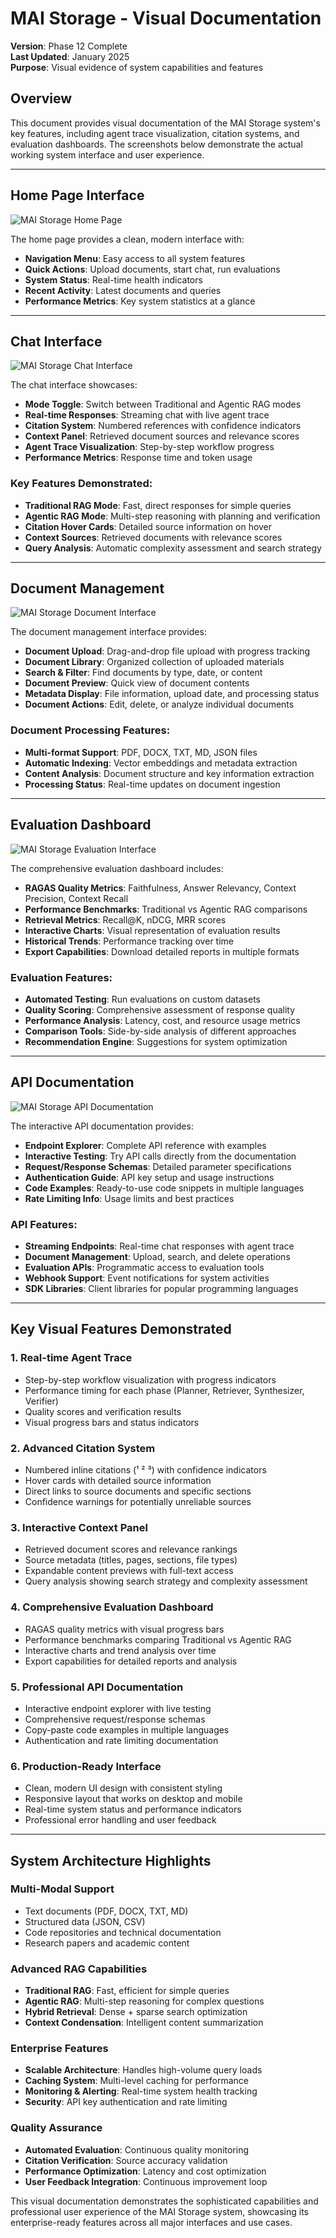 # MAI Storage - Visual Documentation

**Version**: Phase 12 Complete  
**Last Updated**: January 2025  
**Purpose**: Visual evidence of system capabilities and features

## Overview

This document provides visual documentation of the MAI Storage system's key features, including agent trace visualization, citation systems, and evaluation dashboards. The screenshots below demonstrate the actual working system interface and user experience.

---

## Home Page Interface

![MAI Storage Home Page](../screenshots/home.png)

The home page provides a clean, modern interface with:
- **Navigation Menu**: Easy access to all system features
- **Quick Actions**: Upload documents, start chat, run evaluations
- **System Status**: Real-time health indicators
- **Recent Activity**: Latest documents and queries
- **Performance Metrics**: Key system statistics at a glance

---

## Chat Interface

![MAI Storage Chat Interface](../screenshots/chat.png)

The chat interface showcases:
- **Mode Toggle**: Switch between Traditional and Agentic RAG modes
- **Real-time Responses**: Streaming chat with live agent trace
- **Citation System**: Numbered references with confidence indicators
- **Context Panel**: Retrieved document sources and relevance scores
- **Agent Trace Visualization**: Step-by-step workflow progress
- **Performance Metrics**: Response time and token usage

### Key Features Demonstrated:
- **Traditional RAG Mode**: Fast, direct responses for simple queries
- **Agentic RAG Mode**: Multi-step reasoning with planning and verification
- **Citation Hover Cards**: Detailed source information on hover
- **Context Sources**: Retrieved documents with relevance scores
- **Query Analysis**: Automatic complexity assessment and search strategy

---

## Document Management

![MAI Storage Document Interface](../screenshots/document.png)

The document management interface provides:
- **Document Upload**: Drag-and-drop file upload with progress tracking
- **Document Library**: Organized collection of uploaded materials
- **Search & Filter**: Find documents by type, date, or content
- **Document Preview**: Quick view of document contents
- **Metadata Display**: File information, upload date, and processing status
- **Document Actions**: Edit, delete, or analyze individual documents

### Document Processing Features:
- **Multi-format Support**: PDF, DOCX, TXT, MD, JSON files
- **Automatic Indexing**: Vector embeddings and metadata extraction
- **Content Analysis**: Document structure and key information extraction
- **Processing Status**: Real-time updates on document ingestion

---

## Evaluation Dashboard

![MAI Storage Evaluation Interface](../screenshots/eval.png)

The comprehensive evaluation dashboard includes:
- **RAGAS Quality Metrics**: Faithfulness, Answer Relevancy, Context Precision, Context Recall
- **Performance Benchmarks**: Traditional vs Agentic RAG comparisons
- **Retrieval Metrics**: Recall@K, nDCG, MRR scores
- **Interactive Charts**: Visual representation of evaluation results
- **Historical Trends**: Performance tracking over time
- **Export Capabilities**: Download detailed reports in multiple formats

### Evaluation Features:
- **Automated Testing**: Run evaluations on custom datasets
- **Quality Scoring**: Comprehensive assessment of response quality
- **Performance Analysis**: Latency, cost, and resource usage metrics
- **Comparison Tools**: Side-by-side analysis of different approaches
- **Recommendation Engine**: Suggestions for system optimization

---

## API Documentation

![MAI Storage API Documentation](../screenshots/api-docs.png)

The interactive API documentation provides:
- **Endpoint Explorer**: Complete API reference with examples
- **Interactive Testing**: Try API calls directly from the documentation
- **Request/Response Schemas**: Detailed parameter specifications
- **Authentication Guide**: API key setup and usage instructions
- **Code Examples**: Ready-to-use code snippets in multiple languages
- **Rate Limiting Info**: Usage limits and best practices

### API Features:
- **Streaming Endpoints**: Real-time chat responses with agent trace
- **Document Management**: Upload, search, and delete operations
- **Evaluation APIs**: Programmatic access to evaluation tools
- **Webhook Support**: Event notifications for system activities
- **SDK Libraries**: Client libraries for popular programming languages

---

## Key Visual Features Demonstrated

### 1. **Real-time Agent Trace**
- Step-by-step workflow visualization with progress indicators
- Performance timing for each phase (Planner, Retriever, Synthesizer, Verifier)
- Quality scores and verification results
- Visual progress bars and status indicators

### 2. **Advanced Citation System**
- Numbered inline citations (¹ ² ³) with confidence indicators
- Hover cards with detailed source information
- Direct links to source documents and specific sections
- Confidence warnings for potentially unreliable sources

### 3. **Interactive Context Panel**
- Retrieved document scores and relevance rankings
- Source metadata (titles, pages, sections, file types)
- Expandable content previews with full-text access
- Query analysis showing search strategy and complexity assessment

### 4. **Comprehensive Evaluation Dashboard**
- RAGAS quality metrics with visual progress bars
- Performance benchmarks comparing Traditional vs Agentic RAG
- Interactive charts and trend analysis over time
- Export capabilities for detailed reports and analysis

### 5. **Professional API Documentation**
- Interactive endpoint explorer with live testing
- Comprehensive request/response schemas
- Copy-paste code examples in multiple languages
- Authentication and rate limiting documentation

### 6. **Production-Ready Interface**
- Clean, modern UI design with consistent styling
- Responsive layout that works on desktop and mobile
- Real-time system status and performance indicators
- Professional error handling and user feedback

---

## System Architecture Highlights

### **Multi-Modal Support**
- Text documents (PDF, DOCX, TXT, MD)
- Structured data (JSON, CSV)
- Code repositories and technical documentation
- Research papers and academic content

### **Advanced RAG Capabilities**
- **Traditional RAG**: Fast, efficient for simple queries
- **Agentic RAG**: Multi-step reasoning for complex questions
- **Hybrid Retrieval**: Dense + sparse search optimization
- **Context Condensation**: Intelligent content summarization

### **Enterprise Features**
- **Scalable Architecture**: Handles high-volume query loads
- **Caching System**: Multi-level caching for performance
- **Monitoring & Alerting**: Real-time system health tracking
- **Security**: API key authentication and rate limiting

### **Quality Assurance**
- **Automated Evaluation**: Continuous quality monitoring
- **Citation Verification**: Source accuracy validation
- **Performance Optimization**: Latency and cost optimization
- **User Feedback Integration**: Continuous improvement loop

This visual documentation demonstrates the sophisticated capabilities and professional user experience of the MAI Storage system, showcasing its enterprise-ready features across all major interfaces and use cases.
